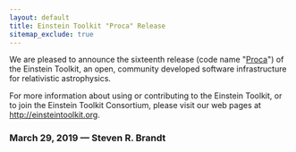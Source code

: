 ```yaml
---
layout: default
title: Einstein Toolkit "Proca" Release
sitemap_exclude: true
---
```

We are pleased to announce the sixteenth release (code name
"[Proca](https://en.wikipedia.org/wiki/Alexandru_Proca)") of the
Einstein Toolkit, an open, community developed software infrastructure
for relativistic astrophysics.

For more information about using or contributing to the Einstein
Toolkit, or to join the Einstein Toolkit Consortium, please visit our
web pages at <http://einsteintoolkit.org>.

### March 29, 2019 — Steven R. Brandt
